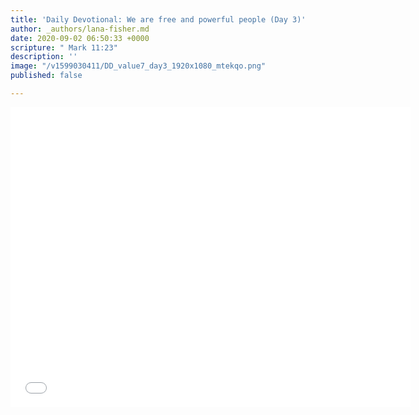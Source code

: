 ```yaml
---
title: 'Daily Devotional: We are free and powerful people (Day 3)'
author: _authors/lana-fisher.md
date: 2020-09-02 06:50:33 +0000
scripture: " Mark 11:23"
description: ''
image: "/v1599030411/DD_value7_day3_1920x1080_mtekqo.png"
published: false

---
```

<iframe src="[https://player.vimeo.com/video/453914997](https://player.vimeo.com/video/453914997 "https://player.vimeo.com/video/453914997")" width="640" height="480" frameborder="0" allow="autoplay; fullscreen" allowfullscreen></iframe>